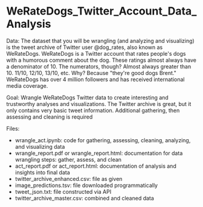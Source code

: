 # WeRateDogs_Twitter_Account_Data_Analysis 

Data: The dataset that you will be wrangling (and analyzing and visualizing) is the tweet archive of Twitter user @dog_rates, also known as WeRateDogs. WeRateDogs is a Twitter account that rates people's dogs with a humorous comment about the dog. These ratings almost always have a denominator of 10. The numerators, though? Almost always greater than 10. 11/10, 12/10, 13/10, etc. Why? Because "they're good dogs Brent." WeRateDogs has over 4 million followers and has received international media coverage.

Goal: Wrangle WeRateDogs Twitter data to create interesting and trustworthy analyses and visualizations. The Twitter archive is great, but it only contains very basic tweet information. Additional gathering, then assessing and cleaning is required

Files: 

* wrangle_act.ipynb: code for gathering, assessing, cleaning, analyzing, and visualizing data
* wrangle_report.pdf or wrangle_report.html: documentation for data wrangling steps: gather, assess, and clean
* act_report.pdf or act_report.html: documentation of analysis and insights into final data
* twitter_archive_enhanced.csv: file as given
* image_predictions.tsv: file downloaded programmatically
* tweet_json.txt: file constructed via API
* twitter_archive_master.csv: combined and cleaned data


